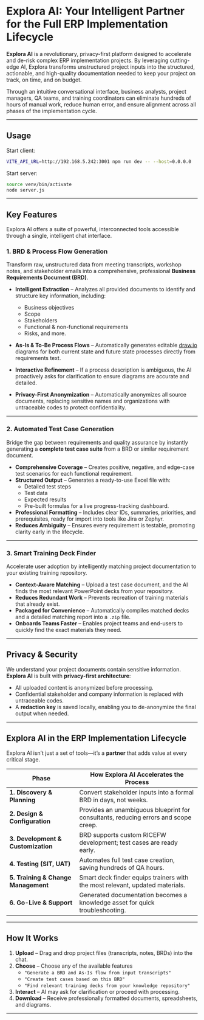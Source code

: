 # Explora AI: Your Intelligent Partner for the Full ERP Implementation Lifecycle

**Explora AI** is a revolutionary, privacy-first platform designed to accelerate and de-risk complex ERP implementation projects. By leveraging cutting-edge AI, Explora transforms unstructured project inputs into the structured, actionable, and high-quality documentation needed to keep your project on track, on time, and on budget.

Through an intuitive conversational interface, business analysts, project managers, QA teams, and training coordinators can eliminate hundreds of hours of manual work, reduce human error, and ensure alignment across all phases of the implementation cycle.

---

## Usage

Start client:

```bash
VITE_API_URL=http://192.168.5.242:3001 npm run dev -- --host=0.0.0.0
```

Start server:

```bash
source venv/bin/activate
node server.js
```

---

## Key Features

Explora AI offers a suite of powerful, interconnected tools accessible through a single, intelligent chat interface.

### 1. BRD & Process Flow Generation

Transform raw, unstructured data from meeting transcripts, workshop notes, and stakeholder emails into a comprehensive, professional **Business Requirements Document (BRD)**.

- **Intelligent Extraction** – Analyzes all provided documents to identify and structure key information, including:
  - Business objectives
  - Scope
  - Stakeholders
  - Functional & non-functional requirements
  - Risks, and more.
  
- **As-Is & To-Be Process Flows** – Automatically generates editable [draw.io](https://draw.io) diagrams for both current state and future state processes directly from requirements text.

- **Interactive Refinement** – If a process description is ambiguous, the AI proactively asks for clarification to ensure diagrams are accurate and detailed.

- **Privacy-First Anonymization** – Automatically anonymizes all source documents, replacing sensitive names and organizations with untraceable codes to protect confidentiality.

---

### 2. Automated Test Case Generation

Bridge the gap between requirements and quality assurance by instantly generating a **complete test case suite** from a BRD or similar requirement document.

- **Comprehensive Coverage** – Creates positive, negative, and edge-case test scenarios for each functional requirement.
- **Structured Output** – Generates a ready-to-use Excel file with:
  - Detailed test steps
  - Test data
  - Expected results
  - Pre-built formulas for a live progress-tracking dashboard.
- **Professional Formatting** – Includes clear IDs, summaries, priorities, and prerequisites, ready for import into tools like Jira or Zephyr.
- **Reduces Ambiguity** – Ensures every requirement is testable, promoting clarity early in the lifecycle.

---

### 3. Smart Training Deck Finder

Accelerate user adoption by intelligently matching project documentation to your existing training repository.

- **Context-Aware Matching** – Upload a test case document, and the AI finds the most relevant PowerPoint decks from your repository.
- **Reduces Redundant Work** – Prevents recreation of training materials that already exist.
- **Packaged for Convenience** – Automatically compiles matched decks and a detailed matching report into a `.zip` file.
- **Onboards Teams Faster** – Enables project teams and end-users to quickly find the exact materials they need.

---

## Privacy & Security

We understand your project documents contain sensitive information.  
**Explora AI** is built with **privacy-first architecture**:

- All uploaded content is anonymized before processing.
- Confidential stakeholder and company information is replaced with untraceable codes.
- A **redaction key** is saved locally, enabling you to de-anonymize the final output when needed.

---

## Explora AI in the ERP Implementation Lifecycle

Explora AI isn’t just a set of tools—it’s a **partner** that adds value at every critical stage.

| **Phase**               | **How Explora AI Accelerates the Process** |
|--------------------------|--------------------------------------------|
| **1. Discovery & Planning** | Convert stakeholder inputs into a formal BRD in days, not weeks. |
| **2. Design & Configuration** | Provides an unambiguous blueprint for consultants, reducing errors and scope creep. |
| **3. Development & Customization** | BRD supports custom RICEFW development; test cases are ready early. |
| **4. Testing (SIT, UAT)** | Automates full test case creation, saving hundreds of QA hours. |
| **5. Training & Change Management** | Smart deck finder equips trainers with the most relevant, updated materials. |
| **6. Go-Live & Support** | Generated documentation becomes a knowledge asset for quick troubleshooting. |

---

## How It Works

1. **Upload** – Drag and drop project files (transcripts, notes, BRDs) into the chat.
2. **Choose** – Choose any of the available features
   - `"Generate a BRD and As-Is flow from input transcripts"`
   - `"Create test cases based on this BRD"`
   - `"Find relevant training decks from your knowledge repository"`
3. **Interact** – AI may ask for clarification or proceed with processing.
4. **Download** – Receive professionally formatted documents, spreadsheets, and diagrams.

---
